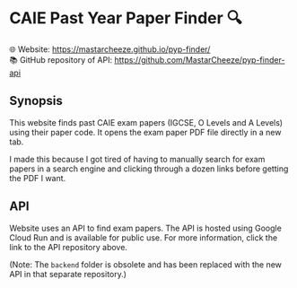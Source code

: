 # CAIE Past Year Paper Finder 🔍

🌐 Website: https://mastarcheeze.github.io/pyp-finder/ \
📚 GitHub repository of API: https://github.com/MastarCheeze/pyp-finder-api

## Synopsis

This website finds past CAIE exam papers (IGCSE, O Levels and A Levels) using their paper code. It opens the exam
paper PDF file directly in a new tab.

I made this because I got tired of having to manually search for exam papers in a search engine and clicking
through a dozen links before getting the PDF I want.

## API

Website uses an API to find exam papers. The API is hosted using Google Cloud Run and is available for public use. For
more information, click the link to the API repository above.

(Note: The `backend` folder is obsolete and has been replaced with the new API in that separate repository.)
